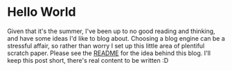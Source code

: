# Hello World

Given that it's the summer, I've been up to no good reading and thinking, and have some ideas I'd like to blog about. Choosing a blog engine can be a stressful affair, so rather than worry I set up this little area of plentiful scratch paper. Please see the [README](https://github.com/lemmatheultimate/weblog/blob/master/README.md) for the idea behind this blog. I'll keep this post short, there's real content to be written :D